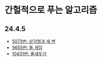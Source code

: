 # 간헐적으로 푸는 알고리즘

## 24.4.5
- [5073번: 삼각형과 세 변](https://www.acmicpc.net/problem/5073)
- [9655번: 돌 게임](https://www.acmicpc.net/problem/9655)
- [10431번: 줄세우기](https://www.acmicpc.net/problem/10431)
